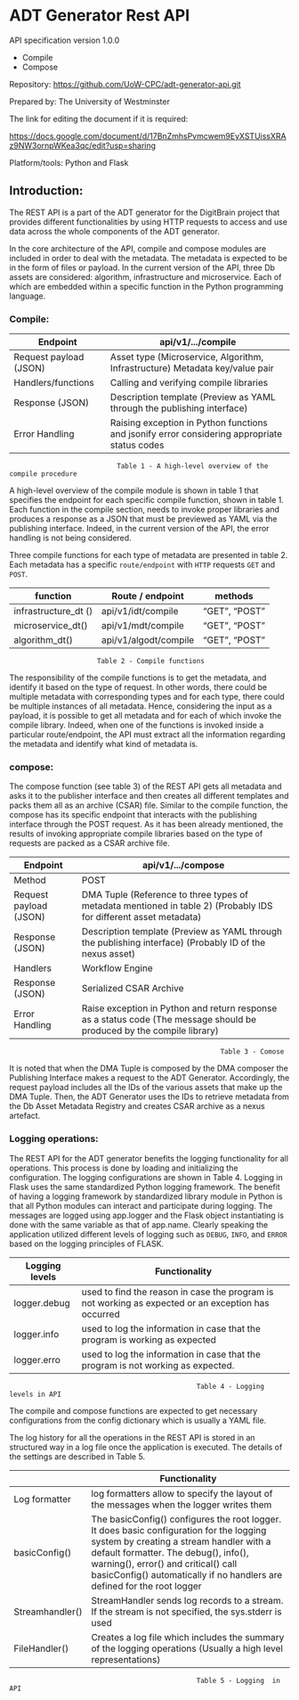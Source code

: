 
# ADT Generator Rest API


API specification version 1.0.0

- Compile
- Compose

Repository: https://github.com/UoW-CPC/adt-generator-api.git

Prepared by: The University of Westminster

The link for editing the document if it is required:

https://docs.google.com/document/d/17BnZmhsPvmcwem9EyXSTUissXRAz9NW3ornpWKea3qc/edit?usp=sharing

Platform/tools: Python and Flask 


## Introduction:

The REST API is a part of the ADT generator for the DigitBrain project that provides different functionalities by using HTTP requests to access and use data across the whole components of the ADT generator. 

In the core architecture of the API, compile and compose modules are included in order to deal with the metadata. The metadata is expected to be in the form of files or payload. In the current version of the API, three Db assets are considered: algorithm, infrastructure and microservice. Each of which are embedded within a specific function in the Python programming language.



### Compile:


|    Endpoint   | api/v1/.../compile |
| ------------- | ------------------ |
| Request payload (JSON) | Asset type (Microservice, Algorithm, Infrastructure) Metadata key/value pair |
| Handlers/functions  | Calling and verifying compile libraries  |
| Response (JSON)  | Description template (Preview as YAML through the publishing interface)  |
| Error Handling | Raising exception in Python functions and jsonify error considering appropriate status codes  |

                               Table 1 - A high-level overview of the compile procedure 

A high-level overview of the compile module is shown in table 1 that specifies the endpoint for each specific compile function, shown in table 1. Each function in the compile section, needs to invoke proper libraries and produces a response as a JSON that must be previewed as YAML via the publishing interface. Indeed, in the current version of the API, the error handling is not being considered. 

Three compile functions for each type of metadata are presented in table 2. Each metadata has a specific `route/endpoint` with `HTTP` requests `GET` and `POST`. 


|    function   | Route / endpoint | methods |
| ------------- | ------------------ | ------------------ |
| infrastructure_dt () | api/v1/idt/compile | “GET”, “POST” |
| microservice_dt() | api/v1/mdt/compile  | “GET”, “POST” |
| algorithm_dt()  | api/v1/algodt/compile  |  “GET”, “POST” |
                    
                          Table 2 - Compile functions

The responsibility of the compile functions is to get the metadata, and identify it based on the type of request. In other words, there could be multiple metadata with corresponding types and for each type, there could be multiple instances of all metadata. Hence, considering the input as a payload, it is possible to get all metadata and for each of which invoke the compile library. Indeed, when one of the functions is invoked inside a particular route/endpoint, the API must extract all the information regarding the metadata and identify what kind of metadata is.     


### compose:

The compose function (see table 3) of the REST API gets all metadata and asks it to the publisher interface and then creates all different templates and packs them all as an archive (CSAR) file. Similar to the compile function, the compose has its specific endpoint that interacts with the publishing interface through the POST request. As it has been already mentioned, the results of invoking appropriate compile libraries based on the type of requests are packed as a CSAR archive file. 


| Endpoint | api/v1/.../compose | 
| ------------- | ------------- | 
| Method | POST |
| Request payload (JSON)| DMA Tuple (Reference to three types of metadata mentioned in table 2) (Probably IDS for different asset metadata) |
| Response (JSON) | Description template (Preview as YAML through the publishing interface) (Probably ID of the nexus asset) |
| Handlers | Workflow Engine |
| Response (JSON) | Serialized CSAR Archive |
| Error Handling | Raise exception in Python and return response as a status code (The message should be produced by the compile library) |

                                                         Table 3 - Comose 


It is noted that when the DMA Tuple is composed by the DMA composer the Publishing Interface makes a request to the ADT Generator. Accordingly, the request payload includes all the IDs of the various assets that make up the DMA Tuple. Then, the ADT Generator uses the IDs to retrieve metadata from the Db Asset Metadata Registry and creates CSAR archive as a nexus artefact. 


### Logging operations: 

The REST API for the ADT generator benefits the logging functionality for all operations. This process is done by loading and initializing the configuration. The logging configurations are shown in Table 4. Logging in Flask uses the same standardized Python logging framework. The benefit of having a logging framework by standardized library module in Python is that all Python modules can interact and participate during logging. The messages are logged using app.logger and the Flask object instantiating is done with the same variable as that of app.name. Clearly speaking the application utilized different levels of logging such as `DEBUG`, `INFO`, and `ERROR` based on the logging principles of FLASK. 


| Logging levels | Functionality | 
| ------------- | ------------- | 
| logger.debug | used to find the reason in case the program is not working as expected or an exception has occurred |
| logger.info | used to log the information in case that the program is working as expected |
| logger.erro | used to log the information in case that the program is not working as expected. |

                                                   Table 4 - Logging levels in API


The compile and compose functions are expected to get necessary configurations from the config dictionary which is usually a YAML file. 

The log history for all the operations in the REST API is stored in an structured way in a log file once the application is executed. The details of the settings are described in Table 5. 




|  | Functionality | 
| ------------- | ------------- | 
| Log formatter | log formatters allow to specify the layout of the messages when the logger writes them |
| basicConfig() | The basicConfig() configures the root logger. It does basic configuration for the logging system by creating a stream handler with a default formatter. The debug(), info(), warning(), error() and critical() call basicConfig() automatically if no handlers are defined for the root logger |
|Streamhandler()| StreamHandler sends log records to a stream. If the stream is not specified, the sys.stderr is used |
| FileHandler() |  Creates a log file which includes the summary of the logging operations (Usually a high level representations) |

                                                   Table 5 - Logging  in API

